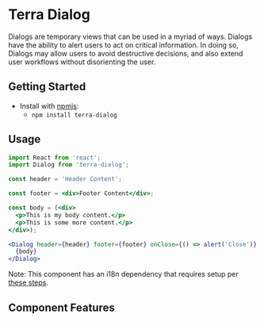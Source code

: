 # Terra Dialog

Dialogs are temporary views that can be used in a myriad of ways. Dialogs have the ability to alert users to act on critical information. In doing so, Dialogs may allow users to avoid destructive decisions, and also extend user workflows without disorienting the user.

## Getting Started

- Install with [npmjs](https://www.npmjs.com):
  - `npm install terra-dialog`

## Usage

```jsx
import React from 'react';
import Dialog from 'terra-dialog';

const header = 'Header Content';

const footer = <div>Footer Content</div>;

const body = (<div>
  <p>This is my body content.</p>
  <p>This is some more content.</p>
</div>);

<Dialog header={header} footer={footer} onClose={() => alert('Close')} >
  {body}
</Dialog>
```

Note: This component has an i18n dependency that requires setup per [these steps](https://github.com/cerner/terra-core/#internationalization-i18n).

## Component Features

<!-- Uncomment supported features.
 * [Cross-Browser Support](https://github.com/cerner/terra-ui/blob/master/src/terra-dev-site/contributing/ComponentStandards.e.contributing.md#cross-browser-support)
 * [Responsive Support](https://github.com/cerner/terra-ui/blob/master/src/terra-dev-site/contributing/ComponentStandards.e.contributing.md#responsive-support)
 * [Mobile Support](https://github.com/cerner/terra-ui/blob/master/src/terra-dev-site/contributing/ComponentStandards.e.contributing.md#mobile-support)
 * [Internationalization Support](https://github.com/cerner/terra-ui/blob/master/src/terra-dev-site/contributing/ComponentStandards.e.contributing.md#internationalization-i18n-support)
 * [Localization Support](https://github.com/cerner/terra-ui/blob/master/src/terra-dev-site/contributing/ComponentStandards.e.contributing.md#internationalization-i18n-support)
 * [LTR/RTL Support](https://github.com/cerner/terra-core/wiki/Component-Features#ltr--rtl-support)
 -->
